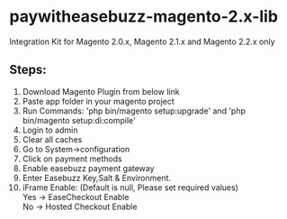 # paywitheasebuzz-magento-2.x-lib
Integration Kit for Magento 2.0.x, Magento 2.1.x and Magento 2.2.x only

## Steps:

1. Download Magento Plugin from below link
2. Paste app folder in your magento project
3. Run Commands: 'php bin/magento setup:upgrade' and 'php bin/magento setup:di:compile'
4. Login to admin
5. Clear all caches
6. Go to System->configuration
7. Click on payment methods
8. Enable easebuzz payment gateway
9. Enter Easebuzz Key,Salt & Environment.
10. iFrame Enable: (Default is null, Please set required values) <br />
Yes -> EaseCheckout  Enable <br />
No -> Hosted Checkout Enable

